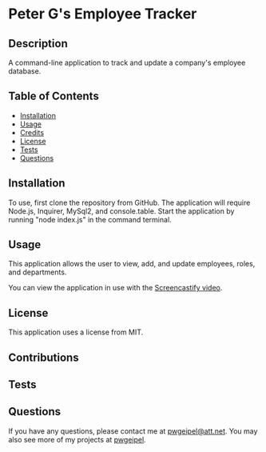 # Peter G's Employee Tracker

## Description

A command-line application to track and update a company's employee database.

## Table of Contents

  * [Installation](#installation)
  * [Usage](#usage)
  * [Credits](#credits)
  * [License](#license)
  * [Tests](#tests)
  * [Questions](#questions)

## Installation

To use, first clone the repository from GitHub.  The application will require Node.js, Inquirer, MySql2, and console.table.  Start the application by running "node index.js" in the command terminal.

## Usage

This application allows the user to view, add, and update employees, roles, and departments.

You can view the application in use with the [Screencastify video](https://drive.google.com/file/d/1504svxqPi01dKE_LpV39eqxxkXXiid5-/view).

## License

This application uses a license from MIT.

## Contributions

## Tests

## Questions

If you have any questions, please contact me at pwgeipel@att.net.  You may also see more of my projects at [pwgeipel](https://github.com/pwgeipel/).
